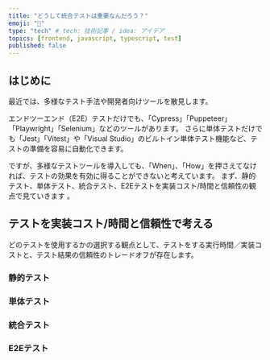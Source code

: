 ```yaml
---
title: "どうして統合テストは重要なんだろう？"
emoji: "🌊"
type: "tech" # tech: 技術記事 / idea: アイデア
topics: [frontend, javascript, typescript, test]
published: false
---
```

## はじめに
最近では、多様なテスト手法や開発者向けツールを散見します。

エンドツーエンド（E2E）テストだけでも、「Cypress」「Puppeteer」「Playwright」「Selenium」などのツールがあります。
さらに単体テストだけでも「Jest」「Vitest」や「Visual Studio」のビルトイン単体テスト機能など、テストの準備を容易に自動化できます。

ですが、多様なテストツールを導入しても、「When」、「How」を押さえてなければ、テストの効果を有効に得ることができないと考えています。
まず、静的テスト、単体テスト、統合テスト、E2Eテストを実装コスト/時間と信頼性の観点で見ていきます 。

## テストを実装コスト/時間と信頼性で考える
どのテストを使用するかの選択する観点として、テストをする実行時間／実装コストと、テスト結果の信頼性のトレードオフが存在します。

### 静的テスト

### 単体テスト

### 統合テスト

### E2Eテスト